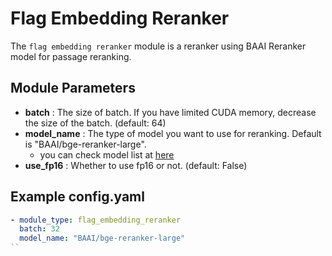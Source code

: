 # Flag Embedding Reranker

The `flag embedding reranker` module is a reranker using BAAI Reranker model for
passage reranking.

## **Module Parameters**

- **batch** : The size of batch. If you have limited CUDA memory, decrease the size of the batch. (default: 64)
- **model_name** : The type of model you want to use for reranking. Default is "BAAI/bge-reranker-large".
    - you can check model list at [here](https://github.com/FlagOpen/FlagEmbedding)
- **use_fp16** : Whether to use fp16 or not. (default: False)

## **Example config.yaml**

```yaml
- module_type: flag_embedding_reranker
  batch: 32
  model_name: "BAAI/bge-reranker-large"
``